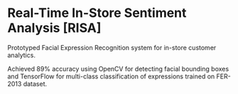 
# Real-Time In-Store Sentiment Analysis [RISA]


Prototyped Facial Expression Recognition system for in-store customer analytics.

Achieved 89% accuracy using OpenCV for detecting facial bounding boxes and TensorFlow for multi-class classification of expressions trained on FER-2013 dataset.
